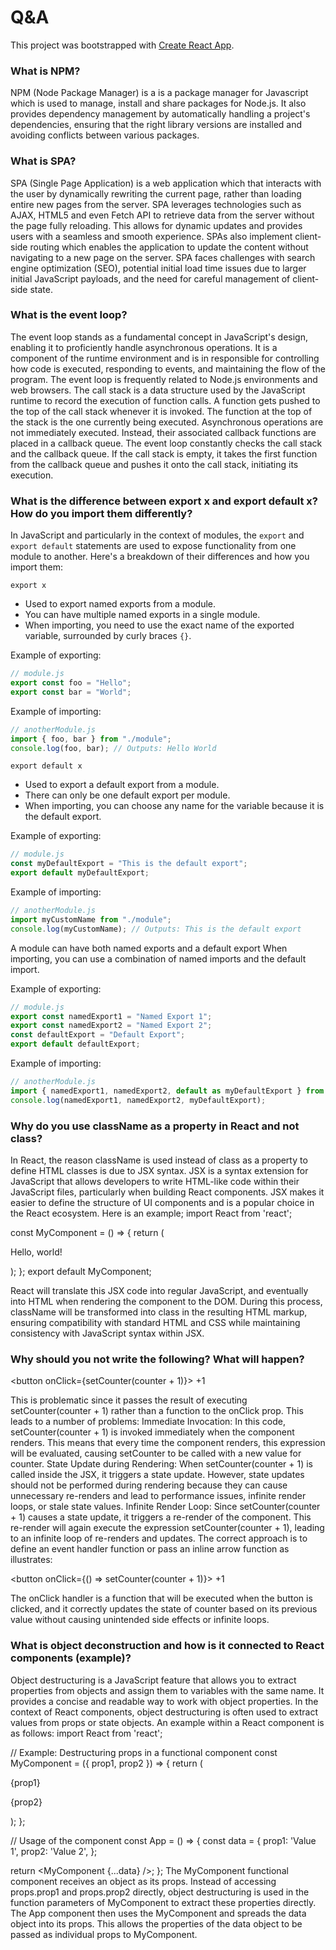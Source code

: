 # Q&A

This project was bootstrapped with [Create React App](https://github.com/facebook/create-react-app).

### What is NPM?
NPM (Node Package Manager) is a is a package manager for Javascript which is used to manage, install and share packages for Node.js. It also provides dependency management by automatically handling a project's dependencies, ensuring that the right library versions are installed and avoiding conflicts between various packages.

### What is SPA?

SPA (Single Page Application) is a web application which that interacts with the user by dynamically rewriting the current page, rather than loading entire new pages from the server. SPA leverages technologies such as AJAX, HTML5 and even Fetch API to retrieve data from the server without the page fully reloading. This allows for dynamic updates and provides users with a seamless and smooth experience.
SPAs also implement client-side routing which enables the application to update the content without navigating to a new page on the server. SPA faces challenges with search engine optimization (SEO), potential initial load time issues due to larger initial JavaScript payloads, and the need for careful management of client-side state.

### What is the event loop?
The event loop stands as a fundamental concept in JavaScript's design, enabling it to proficiently handle asynchronous operations. It is a component of the runtime environment and is in responsible for controlling how code is executed, responding to events, and maintaining the flow of the program. The event loop is frequently related to Node.js environments and web browsers. 
The call stack is a data structure used by the JavaScript runtime to record the execution of function calls. A function gets pushed to the top of the call stack whenever it is invoked. The function at the top of the stack is the one currently being executed. Asynchronous operations are not immediately executed. Instead, their associated callback functions are placed in a callback queue. The event loop constantly checks the call stack and the callback queue. If the call stack is empty, it takes the first function from the callback queue and pushes it onto the call stack, initiating its execution.

### What is the difference between export x and export default x? How do you import them differently?
In JavaScript and particularly in the context of modules, the `export` and `export default` statements are used to expose functionality from one module to another. Here's a breakdown of their differences and how you import them:

`export x`
   - Used to export named exports from a module.
   - You can have multiple named exports in a single module.
   - When importing, you need to use the exact name of the exported variable, surrounded by curly braces `{}`.

   Example of exporting:
   ```javascript
   // module.js
   export const foo = "Hello";
   export const bar = "World";
   ```

   Example of importing:
   ```javascript
   // anotherModule.js
   import { foo, bar } from "./module";
   console.log(foo, bar); // Outputs: Hello World
   ```

`export default x`
   - Used to export a default export from a module.
   - There can only be one default export per module.
   - When importing, you can choose any name for the variable because it is the default export.

   Example of exporting:
   ```javascript
   // module.js
   const myDefaultExport = "This is the default export";
   export default myDefaultExport;
   ```

   Example of importing:
   ```javascript
   // anotherModule.js
   import myCustomName from "./module";
   console.log(myCustomName); // Outputs: This is the default export
   ```

A module can have both named exports and a default export When importing, you can use a combination of named imports and the default import.

   Example of exporting:
   ```javascript
   // module.js
   export const namedExport1 = "Named Export 1";
   export const namedExport2 = "Named Export 2";
   const defaultExport = "Default Export";
   export default defaultExport;
   ```

   Example of importing:
   ```javascript
   // anotherModule.js
   import { namedExport1, namedExport2, default as myDefaultExport } from "./module";
   console.log(namedExport1, namedExport2, myDefaultExport);
   ```

### Why do you use className as a property in React and not class?
In React, the reason className is used instead of class as a property to define HTML classes is due to JSX syntax. JSX is a syntax extension for JavaScript that allows developers to write HTML-like code within their JavaScript files, particularly when building React components. JSX makes it easier to define the structure of UI components and is a popular choice in the React ecosystem.
Here is an example;
import React from 'react';

const MyComponent = () => {
  return (
    <div className="my-class">
      <p>Hello, world!</p>
    </div>
  );
};
export default MyComponent;

React will translate this JSX code into regular JavaScript, and eventually into HTML when rendering the component to the DOM. During this process, className will be transformed into class in the resulting HTML markup, ensuring compatibility with standard HTML and CSS while maintaining consistency with JavaScript syntax within JSX.

### Why should you not write the following? What will happen?

<button onClick={setCounter(counter + 1)}> +1 </button>

This is problematic since it passes the result of executing setCounter(counter + 1) rather than a function to the onClick prop. This leads to a number of problems:
Immediate Invocation: In this code, setCounter(counter + 1) is invoked immediately when the component renders. This means that every time the component renders, this expression will be evaluated, causing setCounter to be called with a new value for counter.
State Update during Rendering: When setCounter(counter + 1) is called inside the JSX, it triggers a state update. However, state updates should not be performed during rendering because they can cause unnecessary re-renders and lead to performance issues, infinite render loops, or stale state values.
Infinite Render Loop: Since setCounter(counter + 1) causes a state update, it triggers a re-render of the component. This re-render will again execute the expression setCounter(counter + 1), leading to an infinite loop of re-renders and updates.
The correct approach is to define an event handler function or pass an inline arrow function as illustrates: 

<button onClick={() => setCounter(counter + 1)}> +1 </button>

The onClick handler is a function that will be executed when the button is clicked, and it correctly updates the state of counter based on its previous value without causing unintended side effects or infinite loops.

### What is object deconstruction and how is it connected to React components (example)?
Object destructuring is a JavaScript feature that allows you to extract properties from objects and assign them to variables with the same name. It provides a concise and readable way to work with object properties. In the context of React components, object destructuring is often used to extract values from props or state objects.
An example within a React component is as follows:
import React from 'react';

// Example: Destructuring props in a functional component
const MyComponent = ({ prop1, prop2 }) => {
  return (
    <div>
      <p>{prop1}</p>
      <p>{prop2}</p>
    </div>
  );
};

// Usage of the component
const App = () => {
  const data = {
    prop1: 'Value 1',
    prop2: 'Value 2',
  };

  return <MyComponent {...data} />;
};
The MyComponent functional component receives an object as its props. Instead of accessing props.prop1 and props.prop2 directly, object destructuring is used in the function parameters of MyComponent to extract these properties directly.
The App component then uses the MyComponent and spreads the data object into its props. This allows the properties of the data object to be passed as individual props to MyComponent.

